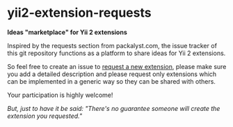 yii2-extension-requests
=======================

**Ideas "marketplace" for Yii 2 extensions**

Inspired by the requests section from packalyst.com, the issue tracker of this git repository functions as a platform to share ideas for Yii 2 extensions. 

So feel free to create an issue to [request a new extension](https://github.com/phundament/yii2-extension-requests/issues), please make sure you add a detailed description and please request only extensions which can be implemented in a generic way so they can be shared with others.

Your participation is highly welcome!

*But, just to have it be said: "There's no guarantee someone will create the extension you requested."*
